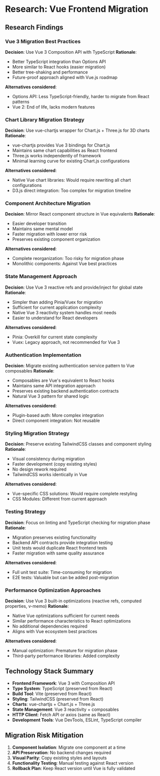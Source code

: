 # Research: Vue Frontend Migration

## Research Findings

### Vue 3 Migration Best Practices

**Decision**: Use Vue 3 Composition API with TypeScript
**Rationale**:
- Better TypeScript integration than Options API
- More similar to React hooks (easier migration)
- Better tree-shaking and performance
- Future-proof approach aligned with Vue.js roadmap

**Alternatives considered**:
- Options API: Less TypeScript-friendly, harder to migrate from React patterns
- Vue 2: End of life, lacks modern features

### Chart Library Migration Strategy

**Decision**: Use vue-chartjs wrapper for Chart.js + Three.js for 3D charts
**Rationale**:
- vue-chartjs provides Vue 3 bindings for Chart.js
- Maintains same chart capabilities as React frontend
- Three.js works independently of framework
- Minimal learning curve for existing Chart.js configurations

**Alternatives considered**:
- Native Vue chart libraries: Would require rewriting all chart configurations
- D3.js direct integration: Too complex for migration timeline

### Component Architecture Migration

**Decision**: Mirror React component structure in Vue equivalents
**Rationale**:
- Easier developer transition
- Maintains same mental model
- Faster migration with lower error risk
- Preserves existing component organization

**Alternatives considered**:
- Complete reorganization: Too risky for migration phase
- Monolithic components: Against Vue best practices

### State Management Approach

**Decision**: Use Vue 3 reactive refs and provide/inject for global state
**Rationale**:
- Simpler than adding Pinia/Vuex for migration
- Sufficient for current application complexity
- Native Vue 3 reactivity system handles most needs
- Easier to understand for React developers

**Alternatives considered**:
- Pinia: Overkill for current state complexity
- Vuex: Legacy approach, not recommended for Vue 3

### Authentication Implementation

**Decision**: Migrate existing authentication service pattern to Vue composables
**Rationale**:
- Composables are Vue's equivalent to React hooks
- Maintains same API integration approach
- Preserves existing backend authentication contracts
- Natural Vue 3 pattern for shared logic

**Alternatives considered**:
- Plugin-based auth: More complex integration
- Direct component integration: Not reusable

### Styling Migration Strategy

**Decision**: Preserve existing TailwindCSS classes and component styling
**Rationale**:
- Visual consistency during migration
- Faster development (copy existing styles)
- No design rework required
- TailwindCSS works identically in Vue

**Alternatives considered**:
- Vue-specific CSS solutions: Would require complete restyling
- CSS Modules: Different from current approach

### Testing Strategy

**Decision**: Focus on linting and TypeScript checking for migration phase
**Rationale**:
- Migration preserves existing functionality
- Backend API contracts provide integration testing
- Unit tests would duplicate React frontend tests
- Faster migration with same quality assurance

**Alternatives considered**:
- Full unit test suite: Time-consuming for migration
- E2E tests: Valuable but can be added post-migration

### Performance Optimization Approaches

**Decision**: Use Vue 3 built-in optimizations (reactive refs, computed properties, v-memo)
**Rationale**:
- Native Vue optimizations sufficient for current needs
- Similar performance characteristics to React optimizations
- No additional dependencies required
- Aligns with Vue ecosystem best practices

**Alternatives considered**:
- Manual optimization: Premature for migration phase
- Third-party performance libraries: Added complexity

## Technology Stack Summary

- **Frontend Framework**: Vue 3 with Composition API
- **Type System**: TypeScript (preserved from React)
- **Build Tool**: Vite (preserved from React)
- **Styling**: TailwindCSS (preserved from React)
- **Charts**: vue-chartjs + Chart.js + Three.js
- **State Management**: Vue 3 reactivity + composables
- **HTTP Client**: Fetch API or axios (same as React)
- **Development Tools**: Vue DevTools, ESLint, TypeScript compiler

## Migration Risk Mitigation

1. **Component Isolation**: Migrate one component at a time
2. **API Preservation**: No backend changes required
3. **Visual Parity**: Copy existing styles and layouts
4. **Functionality Testing**: Manual testing against React version
5. **Rollback Plan**: Keep React version until Vue is fully validated